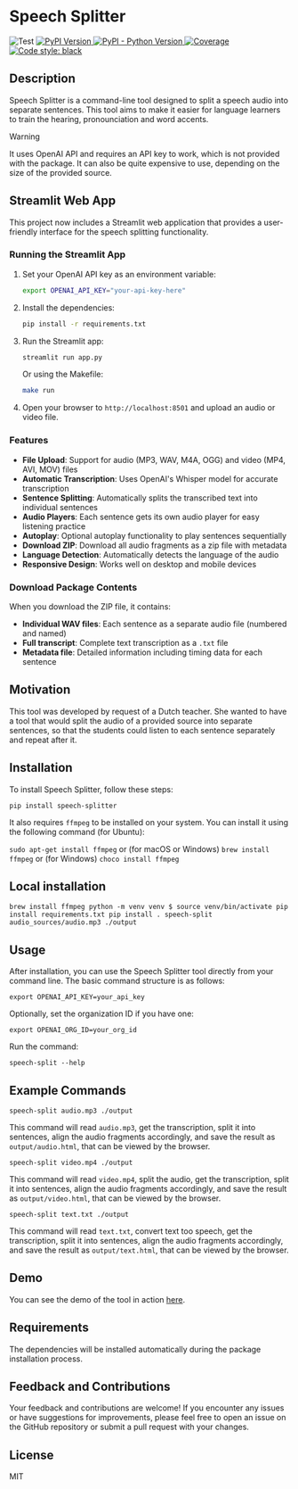 # Speech Splitter

![Test](https://github.com/bubenkoff/speech-splitter/actions/workflows/test.yml/badge.svg)
[![PyPI Version](https://img.shields.io/pypi/v/speech-splitter.svg)
](https://pypi.python.org/pypi/speech-splitter)
[![PyPI - Python Version](https://img.shields.io/pypi/pyversions/speech-splitter)
](https://pypi.python.org/pypi/speech-splitter)
[![Coverage](https://img.shields.io/coveralls/bubenkoff/speech-splitter/main.svg)
](https://coveralls.io/r/bubenkoff/speech-splitter)
[![Code style: black](https://img.shields.io/badge/code%20style-black-000000.svg)](https://github.com/psf/black)

## Description
Speech Splitter is a command-line tool designed to split a speech audio into separate sentences. This tool aims to make it easier for language learners to train the hearing, pronounciation and word accents.

> [!WARNING]
> It uses OpenAI API and requires an API key to work, which is not provided with the package. It can also be quite expensive to use, depending on the size of the provided source.

## Streamlit Web App
This project now includes a Streamlit web application that provides a user-friendly interface for the speech splitting functionality.

### Running the Streamlit App
1. Set your OpenAI API key as an environment variable:
   ```bash
   export OPENAI_API_KEY="your-api-key-here"
   ```

2. Install the dependencies:
   ```bash
   pip install -r requirements.txt
   ```

3. Run the Streamlit app:
   ```bash
   streamlit run app.py
   ```
   Or using the Makefile:
   ```bash
   make run
   ```

4. Open your browser to `http://localhost:8501` and upload an audio or video file.

### Features
- **File Upload**: Support for audio (MP3, WAV, M4A, OGG) and video (MP4, AVI, MOV) files
- **Automatic Transcription**: Uses OpenAI's Whisper model for accurate transcription
- **Sentence Splitting**: Automatically splits the transcribed text into individual sentences
- **Audio Players**: Each sentence gets its own audio player for easy listening practice
- **Autoplay**: Optional autoplay functionality to play sentences sequentially
- **Download ZIP**: Download all audio fragments as a zip file with metadata
- **Language Detection**: Automatically detects the language of the audio
- **Responsive Design**: Works well on desktop and mobile devices

### Download Package Contents
When you download the ZIP file, it contains:
- **Individual WAV files**: Each sentence as a separate audio file (numbered and named)
- **Full transcript**: Complete text transcription as a `.txt` file
- **Metadata file**: Detailed information including timing data for each sentence

## Motivation
This tool was developed by request of a Dutch teacher. She wanted to have a tool that would split the audio of a provided source into separate sentences, so that the students could listen to each sentence separately and repeat after it.

## Installation
To install Speech Splitter, follow these steps:

``
pip install speech-splitter
``

It also requires `ffmpeg` to be installed on your system. You can install it using the following command (for Ubuntu):

``
sudo apt-get install ffmpeg
``
or (for macOS or Windows)
``
brew install ffmpeg
``
or (for Windows)
``
choco install ffmpeg
``

## Local installation
``
brew install ffmpeg
python -m venv venv
$ source venv/bin/activate
pip install requirements.txt
pip install .
speech-split audio_sources/audio.mp3 ./output
``

## Usage
After installation, you can use the Speech Splitter tool directly from your command line. The basic command structure is as follows:

``
export OPENAI_API_KEY=your_api_key
``

Optionally, set the organization ID if you have one:

``
export OPENAI_ORG_ID=your_org_id
``

Run the command:

``
speech-split --help
``

## Example Commands

``
speech-split audio.mp3 ./output
``

This command will read `audio.mp3`, get the transcription, split it into sentences, align the audio fragments accordingly, and save the result as `output/audio.html`, that can be viewed by the browser.


``
speech-split video.mp4 ./output
``

This command will read `video.mp4`, split the audio, get the transcription, split it into sentences, align the audio fragments accordingly, and save the result as `output/video.html`, that can be viewed by the browser.


``
speech-split text.txt ./output
``

This command will read `text.txt`, convert text too speech, get the transcription, split it into sentences, align the audio fragments accordingly, and save the result as `output/text.html`, that can be viewed by the browser.

## Demo

You can see the demo of the tool in action [here](https://bubenkoff.github.io/speech-splitter.github.io/demo.html).

## Requirements
The dependencies will be installed automatically during the package installation process.

## Feedback and Contributions
Your feedback and contributions are welcome! If you encounter any issues or have suggestions for improvements, please feel free to open an issue on the GitHub repository or submit a pull request with your changes.

## License
MIT

